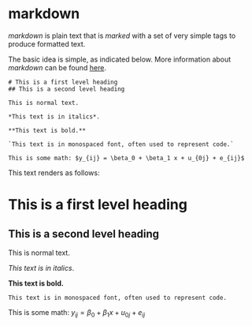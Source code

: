 # markdown

*markdown* is plain text that is *marked* with a set of very simple tags to produce formatted text.

The basic idea is simple, as indicated below. More information about *markdown* can be found [here](https://docs.github.com/en/get-started/writing-on-github/getting-started-with-writing-and-formatting-on-github/basic-writing-and-formatting-syntax).

```
# This is a first level heading
## This is a second level heading

This is normal text.

*This text is in italics*.

**This text is bold.**

`This text is in monospaced font, often used to represent code.`

This is some math: $y_{ij} = \beta_0 + \beta_1 x + u_{0j} + e_{ij}$
```

This text renders as follows:

# This is a first level heading
## This is a second level heading

This is normal text.

*This text is in italics*.

**This text is bold.**

`This text is in monospaced font, often used to represent code.`

This is some math: $y_{ij} = \beta_0 + \beta_1 x + u_{0j} + e_{ij}$

